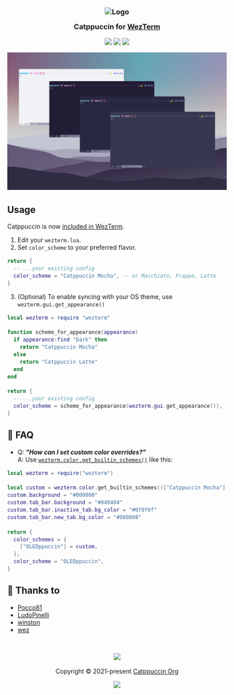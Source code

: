 <h3 align="center">
  <img src="https://raw.githubusercontent.com/catppuccin/catppuccin/main/assets/logos/exports/1544x1544_circle.png" width="100" alt="Logo"/><br/>
  <img src="https://raw.githubusercontent.com/catppuccin/catppuccin/main/assets/misc/transparent.png" height="30" width="0px"/>
  Catppuccin for <a href="https://github.com/wez/wezterm">WezTerm</a>
  <img src="https://raw.githubusercontent.com/catppuccin/catppuccin/main/assets/misc/transparent.png" height="30" width="0px"/>
</h3>

<p align="center">
  <a href="https://github.com/catppuccin/wezterm/stargazers"><img src="https://img.shields.io/github/stars/catppuccin/wezterm?colorA=363a4f&colorB=b7bdf8&style=for-the-badge"></a>
  <a href="https://github.com/catppuccin/wezterm/issues"><img src="https://img.shields.io/github/issues/catppuccin/wezterm?colorA=363a4f&colorB=f5a97f&style=for-the-badge"></a>
  <a href="https://github.com/catppuccin/wezterm/contributors"><img src="https://img.shields.io/github/contributors/catppuccin/wezterm?colorA=363a4f&colorB=a6da95&style=for-the-badge"></a>
</p>

<p align="center">
  <img src="./assets/screen.webp"/>
</p>

## Usage

Catppuccin is now [included in WezTerm](https://wezfurlong.org/wezterm/colorschemes/c/index.html#catppuccin-frappe).

1. Edit your `wezterm.lua`.
2. Set `color_scheme` to your preferred flavor.

```lua
return {
  -- ...your existing config
  color_scheme = "Catppuccin Mocha", -- or Macchiato, Frappe, Latte
}
```

3. (Optional) To enable syncing with your OS theme, use
   `wezterm.gui.get_appearance()`

```lua
local wezterm = require "wezterm"

function scheme_for_appearance(appearance)
  if appearance:find "Dark" then
    return "Catppuccin Mocha"
  else
    return "Catppuccin Latte"
  end
end

return {
  -- ...your existing config
  color_scheme = scheme_for_appearance(wezterm.gui.get_appearance()),
}
```

## 🙋 FAQ

- Q: **_"How can I set custom color overrides?"_**
  \
  A: Use
  [`wezterm.color.get_builtin_schemes()`](https://wezfurlong.org/wezterm/config/lua/wezterm.color/get_builtin_schemes.html)
  like this:

```lua
local wezterm = require("wezterm")

local custom = wezterm.color.get_builtin_schemes()["Catppuccin Mocha"]
custom.background = "#000000"
custom.tab_bar.background = "#040404"
custom.tab_bar.inactive_tab.bg_color = "#0f0f0f"
custom.tab_bar.new_tab.bg_color = "#080808"

return {
  color_schemes = {
    ["OLEDppuccin"] = custom,
  },
  color_scheme = "OLEDppuccin",
}
```

## 💝 Thanks to

- [Pocco81](https://github.com/Pocco81)
- [LudoPinelli](https://github.com/LudoPinelli)
- [winston](https://github.com/nekowinston)
- [wez](https://github.com/wez)

&nbsp;

<p align="center"><img src="https://raw.githubusercontent.com/catppuccin/catppuccin/main/assets/footers/gray0_ctp_on_line.svg?sanitize=true" /></p>
<p align="center">Copyright &copy; 2021-present <a href="https://github.com/catppuccin" target="_blank">Catppuccin Org</a>
<p align="center"><a href="https://github.com/catppuccin/catppuccin/blob/main/LICENSE"><img src="https://img.shields.io/static/v1.svg?style=for-the-badge&label=License&message=MIT&logoColor=d9e0ee&colorA=363a4f&colorB=b7bdf8"/></a></p>
